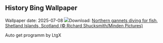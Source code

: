 ## History Bing Wallpaper
Wallpaper date: 2025-07-08
![](https://www.bing.com/th?id=OHR.ShetlandGannets_EN-US0812287314_UHD.jpg&w=1000)Download: [Northern gannets diving for fish, Shetland Islands, Scotland (© Richard Shucksmith/Minden Pictures)](https://www.bing.com/th?id=OHR.ShetlandGannets_EN-US0812287314_UHD.jpg)

Auto get programm by LtgX
